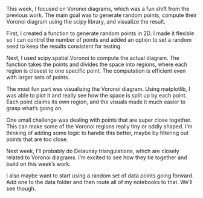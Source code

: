This week, I focused on Voronoi diagrams, which was a fun shift from the previous work. The main goal was to generate random points, compute their Voronoi diagram using the scipy library, and visualize the result.

First, I created a function to generate random points in 2D. I made it flexible so I can control the number of points and added an option to set a random seed to keep the results consistent for testing.

Next, I used scipy.spatial.Voronoi to compute the actual diagram. The function takes the points and divides the space into regions, where each region is closest to one specific point. The computation is efficient even with larger sets of points.

The most fun part was visualizing the Voronoi diagram. Using matplotlib, I was able to plot it and really see how the space is split up by each point. Each point claims its own region, and the visuals made it much easier to grasp what’s going on.

One small challenge was dealing with points that are super close together. This can make some of the Voronoi regions really tiny or oddly shaped. I’m thinking of adding some logic to handle this better, maybe by filtering out points that are too close.

Next week, I’ll probably do Delaunay triangulations, which are closely related to Voronoi diagrams. I’m excited to see how they tie together and build on this week’s work.

I also maybe want to start using a random set of data points going forward. Add one to the data folder and then route all of my notebooks to that. We'll see though.
